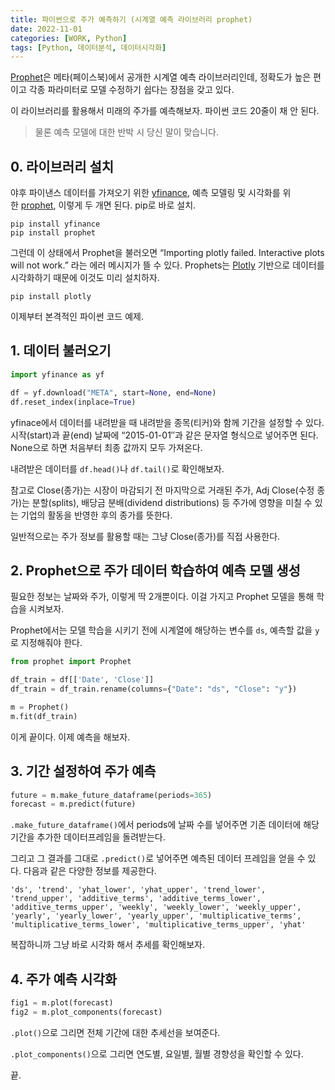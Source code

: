 ```yaml
---
title: 파이썬으로 주가 예측하기 (시계열 예측 라이브러리 prophet)
date: 2022-11-01
categories: [WORK, Python]
tags: [Python, 데이터분석, 데이터시각화]
---
```


[Prophet](https://github.com/facebook/prophet)은 메타(페이스북)에서 공개한 시계열 예측 라이브러리인데, 정확도가 높은 편이고 각종 파라미터로 모델 수정하기 쉽다는 장점을 갖고 있다.

이 라이브러리를 활용해서 미래의 주가를 예측해보자. 파이썬 코드 20줄이 채 안 된다.

>물론 예측 모델에 대한 반박 시 당신 말이 맞습니다.

## 0. 라이브러리 설치

야후 파이낸스 데이터를 가져오기 위한 [yfinance](https://github.com/ranaroussi/yfinance), 예측 모델링 및 시각화를 위한 [prophet](https://github.com/facebook/prophet), 이렇게 두 개면 된다. pip로 바로 설치.

```
pip install yfinance
pip install prophet
```

그런데 이 상태에서 Prophet을 불러오면 “Importing plotly failed. Interactive plots will not work.” 라는 에러 메시지가 뜰 수 있다. Prophets는 [Plotly](https://plotly.com/python/) 기반으로 데이터를 시각화하기 때문에 이것도 미리 설치하자.

```
pip install plotly
```

이제부터 본격적인 파이썬 코드 예제.

## 1. 데이터 불러오기

```python
import yfinance as yf

df = yf.download("META", start=None, end=None)
df.reset_index(inplace=True)
```

yfinace에서 데이터를 내려받을 때 내려받을 종목(티커)와 함께 기간을 설정할 수 있다. 시작(start)과 끝(end) 날짜에 “2015-01-01″과 같은 문자열 형식으로 넣어주면 된다. None으로 하면 처음부터 최종 값까지 모두 가져온다.

내려받은 데이터를 `df.head()`나 `df.tail()`로 확인해보자.

참고로 Close(종가)는 시장이 마감되기 전 마지막으로 거래된 주가, Adj Close(수정 종가)는 분할(splits), 배당금 분배(dividend distributions) 등 주가에 영향을 미칠 수 있는 기업의 활동을 반영한 후의 종가를 뜻한다.

일반적으로는 주가 정보를 활용할 때는 그냥 Close(종가)를 직접 사용한다.

## 2. Prophet으로 주가 데이터 학습하여 예측 모델 생성

필요한 정보는 날짜와 주가, 이렇게 딱 2개뿐이다. 이걸 가지고 Prophet 모델을 통해 학습을 시켜보자.

Prophet에서는 모델 학습을 시키기 전에 시계열에 해당하는 변수를 `ds`, 예측할 값을 `y`로 지정해줘야 한다.

```python
from prophet import Prophet

df_train = df[['Date', 'Close']]
df_train = df_train.rename(columns={"Date": "ds", "Close": "y"})

m = Prophet()
m.fit(df_train)
```

이게 끝이다. 이제 예측을 해보자.

## 3. 기간 설정하여 주가 예측

```python
future = m.make_future_dataframe(periods=365)
forecast = m.predict(future)
```

`.make_future_dataframe()`에서 periods에 날짜 수를 넣어주면 기존 데이터에 해당 기간을 추가한 데이터프레임을 돌려받는다.

그리고 그 결과를 그대로 `.predict()`로 넣어주면 예측된 데이터 프레임을 얻을 수 있다. 다음과 같은 다양한 정보를 제공한다.

```
'ds', 'trend', 'yhat_lower', 'yhat_upper', 'trend_lower', 'trend_upper', 'additive_terms', 'additive_terms_lower', 'additive_terms_upper', 'weekly', 'weekly_lower', 'weekly_upper', 'yearly', 'yearly_lower', 'yearly_upper', 'multiplicative_terms', 'multiplicative_terms_lower', 'multiplicative_terms_upper', 'yhat'
```

복잡하니까 그냥 바로 시각화 해서 추세를 확인해보자.

## 4. 주가 예측 시각화

```python
fig1 = m.plot(forecast)
fig2 = m.plot_components(forecast)
```

`.plot()`으로 그리면 전체 기간에 대한 추세선을 보여준다.

`.plot_components()`으로 그리면 연도별, 요일별, 월별 경향성을 확인할 수 있다.

끝.